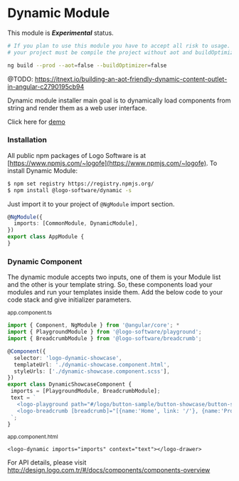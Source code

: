 # Dynamic Module

This module is ___Experimental___ status.

``` bash
# If you plan to use this module you have to accept all risk to usage.
# your project must be compile the project without aot and buildOptimizer disabled

ng build --prod --aot=false --buildOptimizer=false
```

@TODO: https://itnext.io/building-an-aot-friendly-dynamic-content-outlet-in-angular-c2790195cb94

Dynamic module installer main goal is to dynamically load components from string and render them as a web user interface.

Click here for [demo](http://design.logo.com.tr/#/docs/components/dynamic-module#dynamicmodule)

### Installation

All public npm packages of Logo Software is at [https://www.npmjs.com/~logofe](https://www.npmjs.com/~logofe).
To install Dynamic Module:

```bash
$ npm set registry https://registry.npmjs.org/
$ npm install @logo-software/dynamic -s
```

Just import it to your project of `@NgModule` import section.

```typescript
@NgModule({
  imports: [CommonModule, DynamicModule],
})
export class AppModule {
}
```

### Dynamic Component

The dynamic module accepts two inputs, one of them is your Module list and the other is your template string.
So, these components load your modules and run your templates inside them.
Add the below code to your code stack and give initializer parameters.

<sub>app.component.ts</sub>

```ts
import { Component, NgModule } from '@angular/core'; *
import { PlaygroundModule } from '@logo-software/playground';
import { BreadcrumbModule } from '@logo-software/breadcrumb';

@Component({
  selector: 'logo-dynamic-showcase',
  templateUrl: './dynamic-showcase.component.html',
  styleUrls: ['./dynamic-showcase.component.scss'],
})
export class DynamicShowcaseComponent {
 imports = [PlaygroundModule, BreadcrumbModule];
 text = `
   <logo-playground path="#/logo/button-sample/button-showcase/button-showcase.component" context='{"title": "Button Demo", "button": true}' ></logo-playground>
   <logo-breadcrumb [breadcrumb]="[{name:'Home', link: '/'}, {name:'Products', link: '/products'}, {name: 'Potato'}]" [isLight]="false" [size]="'medium'"></logo-breadcrumb>
 `;
}
```
<sub>app.component.html</sub>

```angular2html
<logo-dynamic imports="imports" context="text"></logo-drawer>
```

For API details, please visit http://design.logo.com.tr/#/docs/components/components-overview
